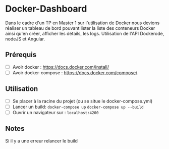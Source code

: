 # Docker-Dashboard
Dans le cadre d'un TP en Master 1 sur l'utilisation de Docker nous devions réaliser un tableau de bord pouvant lister la liste des conteneurs Docker ainsi qu'en créer, afficher les détails, les logs. Utilisation de l'API Dockerode, nodeJS et Angular.

## Prérequis
- [ ] Avoir docker : https://docs.docker.com/install/
- [ ] Avoir docker-compose : https://docs.docker.com/compose/

## Utilisation
- [ ] Se placer à la racine du projet (ou se situe le docker-compose.yml)
- [ ] Lancer un build:
`docker-compose up` 
`docker-compose up --build`
- [ ] Ouvrir un navigateur sur :
`localhost:4200`

## Notes 
Si il y a une erreur relancer le build
